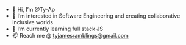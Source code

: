 - 👋 Hi, I’m @Ty-Ap
- 👀 I’m interested in Software Engineering and creating collaborative inclusive worlds
- 🌱 I’m currently learning full stack JS
- 📫 Reach me @ tyjamesramblings@gmail.com

<!---
Ty-Ap/Ty-Ap is a ✨ special ✨ repository because its `README.md` (this file) appears on your GitHub profile.
You can click the Preview link to take a look at your changes.
--->
